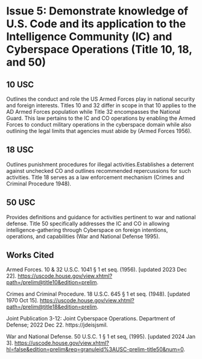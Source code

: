 # Issue 5: Demonstrate knowledge of U.S. Code and its application to the Intelligence Community (IC) and Cyberspace Operations (Title 10, 18, and 50)

## 10 USC
Outlines the conduct and role the US Armed Forces play in national security and foreign interests. Titles 10 and 32 differ in scope in that 10 applies to the AD Armed Forces population while Title 32 encompasses the National Guard. This law pertains to the IC and CO operations by enabling the Armed Forces to conduct military operations in the cyberspace domain while also outlining the legal limits that agencies must abide by (Armed Forces 1956). 

## 18 USC
Outlines punishment procedures for illegal activities.Establishes a deterrent against unchecked CO and outlines recommended repercussions for such activities. Title 18 serves as a law enforcement mechanism (Crimes and Criminal Procedure 1948). 

## 50 USC
Provides definitions and guidance for activities pertinent to war and national defense. Title 50 specifically addresses the IC and CO in allowing intelligence-gathering through Cyberspace on foreign intentions, operations, and capabilities (War and National Defense 1995). 

## Works Cited

Armed Forces. 10 & 32 U.S.C. 1041 § 1 et seq. (1956). [updated 2023 Dec 22]. https://uscode.house.gov/view.xhtml?path=/prelim@title10&edition=prelim.

Crimes and Criminal Procedure. 18 U.S.C. 645 § 1 et seq. (1948). [updated 1970 Oct 15]. https://uscode.house.gov/view.xhtml?path=/prelim@title18&edition=prelim.

Joint Publication 3-12: Joint Cyberspace Operations. Department of Defense; 2022 Dec 22. https://jdeisjsmil.

War and National Defense. 50 U.S.C. 1 § 1 et seq, (1995). [updated 2024 Jan 3]. https://uscode.house.gov/view.xhtml?hl=false&edition=prelim&req=granuleid%3AUSC-prelim-title50&num=0. 

